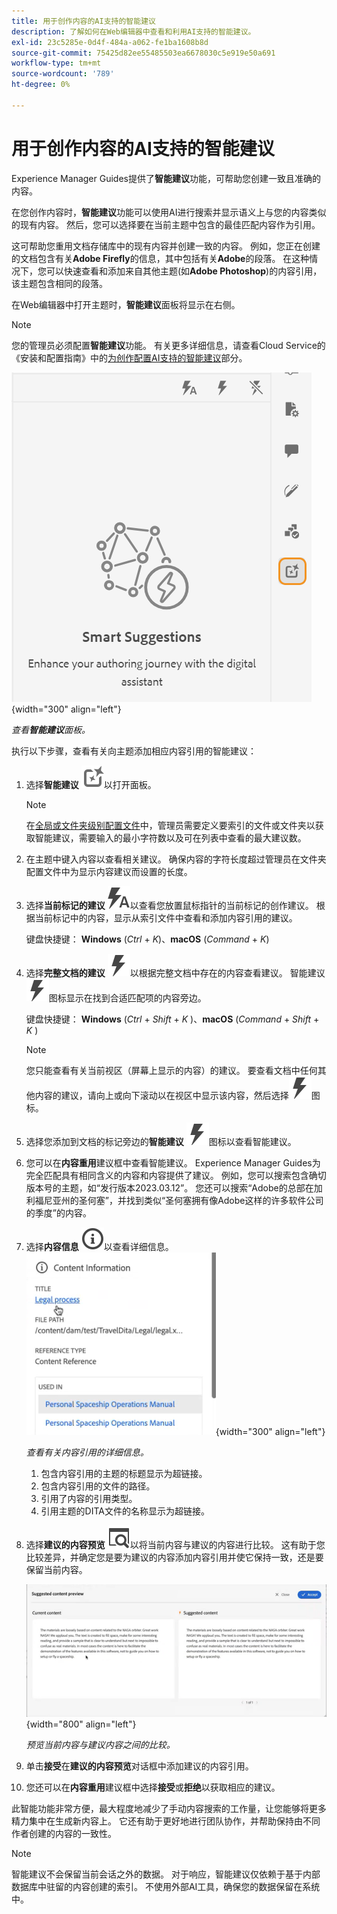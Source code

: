 ```yaml
---
title: 用于创作内容的AI支持的智能建议
description: 了解如何在Web编辑器中查看和利用AI支持的智能建议。
exl-id: 23c5285e-0d4f-484a-a062-fe1ba1608b8d
source-git-commit: 75425d82ee55485503ea6678030c5e919e50a691
workflow-type: tm+mt
source-wordcount: '789'
ht-degree: 0%

---
```


# 用于创作内容的AI支持的智能建议

Experience Manager Guides提供了&#x200B;**智能建议**&#x200B;功能，可帮助您创建一致且准确的内容。

在您创作内容时，**智能建议**&#x200B;功能可以使用AI进行搜索并显示语义上与您的内容类似的现有内容。 然后，您可以选择要在当前主题中包含的最佳匹配内容作为引用。

这可帮助您重用文档存储库中的现有内容并创建一致的内容。 例如，您正在创建的文档包含有关&#x200B;**Adobe Firefly**&#x200B;的信息，其中包括有关&#x200B;**Adobe**&#x200B;的段落。 在这种情况下，您可以快速查看和添加来自其他主题(如&#x200B;**Adobe Photoshop**)的内容引用，该主题包含相同的段落。





在Web编辑器中打开主题时，**智能建议**&#x200B;面板将显示在右侧。

>[!NOTE]
>
> 您的管理员必须配置&#x200B;**智能建议**&#x200B;功能。 有关更多详细信息，请查看Cloud Service的《安装和配置指南》中的[为创作配置AI支持的智能建议](../cs-install-guide/conf-smart-suggestions.md)部分。

![智能建议面板](images/smart-suggestions-panel.png){width="300" align="left"}

*查看&#x200B;**智能建议**面板。*

执行以下步骤，查看有关向主题添加相应内容引用的智能建议：

1. 选择&#x200B;**智能建议** ![智能建议图标](images/smart-suggestions-icon.svg)以打开面板。



   >[!NOTE]
   >
   > 在[全局或文件夹级别配置文件](../cs-install-guide/conf-folder-level.md#conf-ai-smart-suggestions)中，管理员需要定义要索引的文件或文件夹以获取智能建议，需要输入的最小字符数以及可在列表中查看的最大建议数。

1. 在主题中键入内容以查看相关建议。 确保内容的字符长度超过管理员在文件夹配置文件中为显示内容建议而设置的长度。

1. 选择&#x200B;**当前标记的建议** ![智能建议当前标记图标](images/smart-suggestions-current-tag-icon.svg)以查看您放置鼠标指针的当前标记的创作建议。  根据当前标记中的内容，显示从索引文件中查看和添加内容引用的建议。

   键盘快捷键： **Windows** (*Ctrl* + *K*)、**macOS** (*Command* + *K*)
1. 选择&#x200B;**完整文档的建议** ![智能建议完整文档图标](images/smart-suggestions-complete-document-icon.svg)以根据完整文档中存在的内容查看建议。  智能建议![智能建议图标](images/smart-suggestions-complete-document-icon.svg)图标显示在找到合适匹配项的内容旁边。

   键盘快捷键： **Windows** (*Ctrl* + *Shift* + *K* )、**macOS** (*Command* + *Shift* + *K* )

   >[!NOTE]
   >
   > 您只能查看有关当前视区（屏幕上显示的内容）的建议。 要查看文档中任何其他内容的建议，请向上或向下滚动以在视区中显示该内容，然后选择![智能建议图标](images/smart-suggestions-complete-document-icon.svg)图标。

1. 选择您添加到文档的标记旁边的&#x200B;**智能建议** ![智能建议图标](images/smart-suggestions-complete-document-icon.svg)图标以查看智能建议。
1. 您可以在&#x200B;**内容重用**&#x200B;建议框中查看智能建议。  Experience Manager Guides为完全匹配具有相同含义的内容和内容提供了建议。 例如，您可以搜索包含确切版本号的主题，如“发行版本2023.03.12”。 您还可以搜索“Adobe的总部在加利福尼亚州的圣何塞”，并找到类似“圣何塞拥有像Adobe这样的许多软件公司的季度”的内容。
1. 选择&#x200B;**内容信息** ![内容信息](images/smart-suggestions-content-info-icon.svg)以查看详细信息。
   ![内容信息面板](images/smart-suggestions-content-information.png){width="300" align="left"}

   *查看有关内容引用的详细信息。*

   1. 包含内容引用的主题的标题显示为超链接。
   1. 包含内容引用的文件的路径。
   1. 引用了内容的引用类型。
   1. 引用主题的DITA文件的名称显示为超链接。
1. 选择&#x200B;**建议的内容预览** ![智能建议预览图标](images/smart-suggestions-preview-icon.svg)以将当前内容与建议的内容进行比较。 这有助于您比较差异，并确定您是要为建议的内容添加内容引用并使它保持一致，还是要保留当前内容。

   ![建议的内容预览](images/smart-suggestions-suggested-content-preview.png){width="800" align="left"}

   *预览当前内容与建议内容之间的比较。*

1. 单击&#x200B;**接受**&#x200B;在&#x200B;**建议的内容预览**&#x200B;对话框中添加建议的内容引用。
1. 您还可以在&#x200B;**内容重用**&#x200B;建议框中选择&#x200B;**接受**&#x200B;或&#x200B;**拒绝**&#x200B;以获取相应的建议。


此智能功能非常方便，最大程度地减少了手动内容搜索的工作量，让您能够将更多精力集中在生成新内容上。 它还有助于更好地进行团队协作，并帮助保持由不同作者创建的内容的一致性。

>[!NOTE]
>
>智能建议不会保留当前会话之外的数据。 对于响应，智能建议仅依赖于基于内部数据库中驻留的内容创建的索引。 不使用外部AI工具，确保您的数据保留在系统中。
